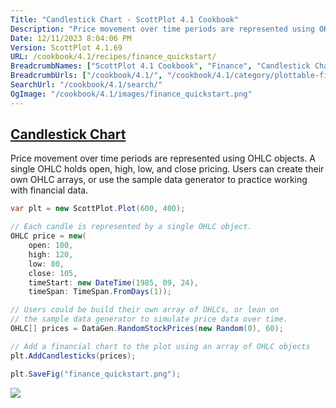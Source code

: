 ```yaml
---
Title: "Candlestick Chart - ScottPlot 4.1 Cookbook"
Description: "Price movement over time periods are represented using OHLC objects. A single OHLC holds open, high, low, and close pricing. Users can create their own OHLC arrays, or use the sample data generator to practice working with financial data."
Date: 12/11/2023 8:04:06 PM
Version: ScottPlot 4.1.69
URL: /cookbook/4.1/recipes/finance_quickstart/
BreadcrumbNames: ["ScottPlot 4.1 Cookbook", "Finance", "Candlestick Chart"]
BreadcrumbUrls: ["/cookbook/4.1/", "/cookbook/4.1/category/plottable-finance", "/cookbook/4.1/recipes/finance_quickstart/"]
SearchUrl: "/cookbook/4.1/search/"
OgImage: "/cookbook/4.1/images/finance_quickstart.png"
---
```


<h2><a href='/cookbook/4.1/recipes/finance_quickstart/'>Candlestick Chart</a></h2>

Price movement over time periods are represented using OHLC objects. A single OHLC holds open, high, low, and close pricing. Users can create their own OHLC arrays, or use the sample data generator to practice working with financial data.

```cs
var plt = new ScottPlot.Plot(600, 400);

// Each candle is represented by a single OHLC object.
OHLC price = new(
    open: 100,
    high: 120,
    low: 80,
    close: 105,
    timeStart: new DateTime(1985, 09, 24),
    timeSpan: TimeSpan.FromDays(1));

// Users could be build their own array of OHLCs, or lean on 
// the sample data generator to simulate price data over time.
OHLC[] prices = DataGen.RandomStockPrices(new Random(0), 60);

// Add a financial chart to the plot using an array of OHLC objects
plt.AddCandlesticks(prices);

plt.SaveFig("finance_quickstart.png");
```

<img src='../../images/finance_quickstart.png' class='d-block mx-auto my-5' />


